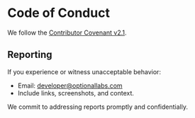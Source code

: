 # Code of Conduct

We follow the [Contributor Covenant v2.1](https://www.contributor-covenant.org/version/2/1/code_of_conduct/).

## Reporting
If you experience or witness unacceptable behavior:
- Email: developer@optionallabs.com
- Include links, screenshots, and context.

We commit to addressing reports promptly and confidentially.